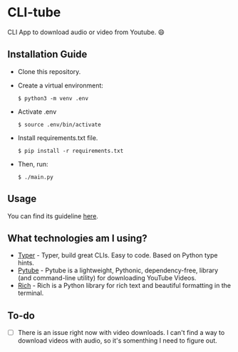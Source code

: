 # CLI-tube

CLI App to download audio or video from Youtube. :smile:

## Installation Guide

- Clone this repository.
- Create a virtual environment:

  ```console
  $ python3 -m venv .env
  ```
- Activate .env

  ```console
  $ source .env/bin/activate
  ```
- Install requirements.txt file.

  ```console
  $ pip install -r requirements.txt
  ```
- Then, run:

  ```console
  $ ./main.py
  ```

## Usage

You can find its guideline [here](/docs/usage.md).

## What technologies am I using?

- [Typer](https://typer.tiangolo.com/) - Typer, build great CLIs. Easy to code. Based on Python type hints.
- [Pytube](https://pytube.io/en/latest/) - Pytube is a lightweight, Pythonic, dependency-free, library (and command-line utility) for downloading YouTube Videos.
- [Rich](https://github.com/Textualize/rich) - Rich is a Python library for rich text and beautiful formatting in the terminal.

## To-do

- [ ] There is an issue right now with video downloads. I can't find a way to download videos with audio, so it's somenthing I need to
figure out.
